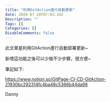 ```yaml
---
title: "利用GitAction進行自動更新"
date: 2020-07-20T07:03:34Z
Description: ""
Tags: []
Categories: []
DisableComments: false
---
```


此文章是利用GitAction進行自動部署更新~

新增這功能之後可以少做不少步驟，很方便~

筆記如下:

https://www.notion.so/GitPage-CI-CD-GitAction-21930bc292314fc4ba48c5366b44da98

Danny
